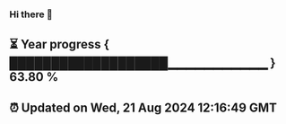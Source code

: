 ### Hi there 👋
⏳ Year progress { ███████████████████▁▁▁▁▁▁▁▁▁▁▁ } 63.80 %
---
⏰ Updated on Wed, 21 Aug 2024 12:16:49 GMT
---
